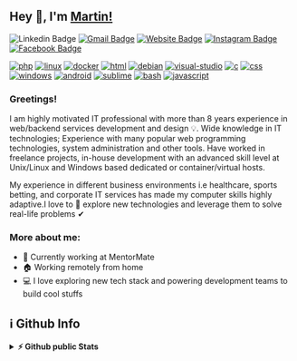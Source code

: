 ## Hey 👋, I'm [Martin!](https://viziongames.com/)


![Linkedin Badge](https://img.shields.io/badge/LinkedIn-blue?style=flat&logo=linkedin&labelColor=blue&link=https://www.linkedin.com/in/mimko/) [![Gmail Badge](https://img.shields.io/badge/Gmail-red?style=flat-square&logo=Gmail&logoColor=white&link=mailto:geeorgiev@gmail.com)](mailto:geeorgiev@gmail.com) [![Website Badge](https://img.shields.io/badge/-Website-47CCCC?style=flat&logo=Google-Chrome&logoColor=white&link=https://viziongames.com)](https://viziongames.com) [![Instagram Badge](https://img.shields.io/badge/-Instagram-E4405F?style=flat&logo=instagram&logoColor=white&link=https://instagram.com/lifewaytravel/)](https://instagram.com/lifewaytravel) [![Facebook Badge](https://img.shields.io/badge/-Facebook-1877f2?style=flat&logo=facebook&logoColor=white&link=https://facebook.com/Mimk0)](https://facebook.com/Mimk0)

[![php][php-shield]][php-url]
[![linux][linux-shield]][linux-url]
[![docker][docker-shield]][docker-url]
[![html][html-shield]][html-url]
[![debian][debian-shield]][debian-url]
[![visual-studio][vs-shield]][vs-url]
[![c][c-shield]][c-url]
[![css][css-shield]][css-url]
[![windows][windows-shield]][windows-url]
[![android][android-shield]][android-url]
[![sublime][sublime-shield]][sublime-url]
[![bash][bash-shield]][bash-url]
[![javascript][javascript-shield]][javascript-url]

### Greetings! &nbsp;
I am highly motivated IT professional with more than 8 years experience in web/backend services development and design 💡. Wide knowledge in IT technologies; Experience with many popular web programming technologies, system administration and other tools. Have worked in freelance projects, in-house development with an advanced skill level at Unix/Linux and Windows based dedicated or container/virtual hosts.

My experience in different business environments i.e healthcare, sports betting, and corporate IT services has made my computer skills highly adaptive.I love to 👀 explore  new technologies and leverage them to solve real-life problems ✔

### More about me:

- 🏢 Currently working at MentorMate
- 🏠 Working remotely from home
- 💻 I love exploring new tech stack and powering development teams to build cool stuffs

<h2>ℹ️&nbsp;Github Info</h2>
<details>	
  <summary><b>⚡ Github public Stats</b></summary>
<img height="180em" src="https://github-readme-stats.vercel.app/api/top-langs?username=Mim0oo&show_icons=true&locale=en&layout=compact&langs_count=7&hide_border=true&hide=c" alt="Mim0oo"/>
</details>

<!-- OS -->
[linux-shield]: https://img.shields.io/badge/Linux-FCC624?style=for-the-badge&logo=linux&logoColor=black
[linux-url]: https://www.linux.org/
[debian-shield]: https://img.shields.io/badge/Debian-A81D33?style=for-the-badge&logo=debian&logoColor=white
[debian-url]: https://www.debian.org/
[android-shield]: https://img.shields.io/badge/Android-3DDC84?style=for-the-badge&logo=android&logoColor=white
[android-url]: https://www.android.com/
[windows-shield]: https://img.shields.io/badge/Windows-0078D6?style=for-the-badge&logo=windows&logoColor=white
[windows-url]: https://www.youtube.com/watch?v=zjedLeVGcfE&t=11s
[docker-shield]: https://img.shields.io/badge/Docker-1572B6?style=for-the-badge&logo=docker&logoColor=white
[docker-url]: https://docker.io
<!-- programming languages -->
[c-shield]: https://img.shields.io/badge/C-00599C?style=for-the-badge&logo=c&logoColor=white
[c-url]: http://www.open-std.org/jtc1/sc22/wg14/
[bash-shield]: https://img.shields.io/badge/Bash_Script-121011?style=for-the-badge&logo=gnu-bash&logoColor=white
[bash-url]: https://www.gnu.org/software/bash/
[javascript-shield]: https://img.shields.io/badge/JavaScript-FFDD00?style=for-the-badge&logo=javascript&logoColor=black
[javascript-url]: https://www.javascript.com/
[php-shield]: https://img.shields.io/badge/PHP-1572B6?style=for-the-badge&logo=PHP&logoColor=white
[php-url]: https://www.php.net
<!-- markdown languages -->
[html-shield]: https://img.shields.io/badge/HTML5-E34F26?style=for-the-badge&logo=html5&logoColor=white
[html-url]: https://www.html.it/
[css-shield]: https://img.shields.io/badge/CSS3-1572B6?style=for-the-badge&logo=css3&logoColor=white
[css-url]: https://www.w3schools.com/css/
<!-- Engine & IDE -->
[vs-shield]: https://img.shields.io/badge/Visual_Studio-5C2D91?style=for-the-badge&logo=visual%20studio&logoColor=white
[vs-url]: https://visualstudio.microsoft.com/
[sublime-shield]: https://img.shields.io/badge/sublime_text-%23575757.svg?&style=for-the-badge&logo=sublime-text&logoColor=important
[sublime-url]: https://www.sublimetext.com/

